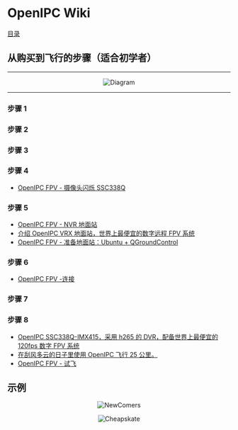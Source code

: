 # OpenIPC Wiki
[目录](../README.zh.md)

## 从购买到飞行的步骤（适合初学者）
-----------------------------------

<p align="center">
  <img src="../images/fpv-from-buy-to-fly.png" alt="Diagram"/>
</p>

---------------------------------------------------
### 步骤 1
### 步骤 2
### 步骤 3
### 步骤 4
- [OpenIPC FPV - 摄像头闪烁 SSC338Q](https://www.youtube.com/watch?v=94QiUDmGFZI)
### 步骤 5
- [OpenIPC FPV - NVR 地面站](https://www.youtube.com/watch?v=vSJiUanWA9I)
- [介绍 OpenIPC VRX 地面站，世界上最便宜的数字远程 FPV 系统](https://www.youtube.com/watch?v=aXJQIoBKjVE)
- [OpenIPC FPV - 准备地面站：Ubuntu + QGroundControl](https://www.youtube.com/watch?v=JMtRAsOm0Dc)
### 步骤 6
- [OpenIPC FPV -连接](https://www.youtube.com/watch?v=LOD5xsAJu5o)
### 步骤 7
### 步骤 8
- [OpenIPC SSC338Q-IMX415，采用 h265 的 DVR，配备世界上最便宜的 120fps 数字 FPV 系统](https://www.youtube.com/watch?v=avXbcvqNKWM)
- [在刮风多云的日子里使用 OpenIPC 飞行 25 公里。](https://www.youtube.com/watch?v=-AeKldKGVhg)
- [OpenIPC FPV - 试飞](https://www.youtube.com/watch?v=-4f7XHnu3mY)

## 示例 
<p align="center">
  <img src="../images/fpv-newcomer-bundle.jpg" alt="NewComers"/>
</p>
<p align="center">
  <img src="../images/fpv-cheapskate-bundle.jpg" alt="Cheapskate"/>
</p>

